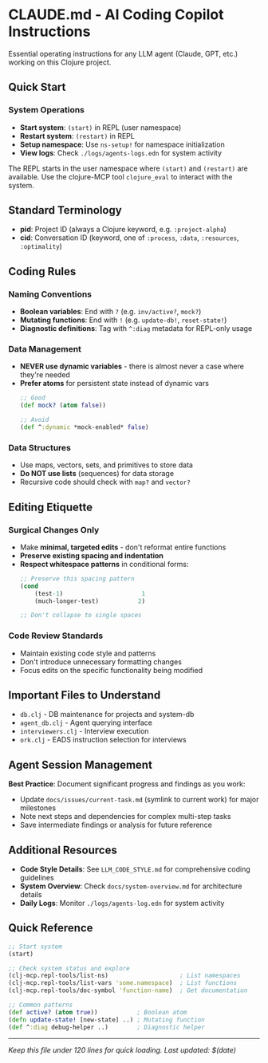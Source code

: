 # CLAUDE.md - AI Coding Copilot Instructions

Essential operating instructions for any LLM agent (Claude, GPT, etc.) working on this Clojure project.

## Quick Start

### System Operations
- **Start system**: `(start)` in REPL (user namespace)
- **Restart system**: `(restart)` in REPL
- **Setup namespace**: Use `ns-setup!` for namespace initialization
- **View logs**: Check `./logs/agents-logs.edn` for system activity

The REPL starts in the user namespace where `(start)` and `(restart)` are available.
Use the clojure-MCP tool `clojure_eval` to interact with the system.

## Standard Terminology

- **pid**: Project ID (always a Clojure keyword, e.g. `:project-alpha`)
- **cid**: Conversation ID (keyword, one of `:process`, `:data`, `:resources`, `:optimality`)

## Coding Rules

### Naming Conventions
- **Boolean variables**: End with `?` (e.g. `inv/active?`, `mock?`)
- **Mutating functions**: End with `!` (e.g. `update-db!`, `reset-state!`)
- **Diagnostic definitions**: Tag with `^:diag` metadata for REPL-only usage

### Data Management
- **NEVER use dynamic variables** - there is almost never a case where they're needed
- **Prefer atoms** for persistent state instead of dynamic vars
  ```clojure
  ;; Good
  (def mock? (atom false))

  ;; Avoid
  (def ^:dynamic *mock-enabled* false)
  ```

### Data Structures
- Use maps, vectors, sets, and primitives to store data
- **Do NOT use lists** (sequences) for data storage
- Recursive code should check with `map?` and `vector?`

## Editing Etiquette

### Surgical Changes Only
- Make **minimal, targeted edits** - don't reformat entire functions
- **Preserve existing spacing and indentation**
- **Respect whitespace patterns** in conditional forms:
  ```clojure
  ;; Preserve this spacing pattern
  (cond
      (test-1)                      1
      (much-longer-test)           2)

  ;; Don't collapse to single spaces
  ```

### Code Review Standards
- Maintain existing code style and patterns
- Don't introduce unnecessary formatting changes
- Focus edits on the specific functionality being modified

## Important Files to Understand

- `db.clj` - DB maintenance for projects and system-db
- `agent_db.clj` - Agent querying interface
- `interviewers.clj` - Interview execution
- `ork.clj` - EADS instruction selection for interviews

## Agent Session Management

**Best Practice**: Document significant progress and findings as you work:
- Update `docs/issues/current-task.md` (symlink to current work) for major milestones
- Note next steps and dependencies for complex multi-step tasks
- Save intermediate findings or analysis for future reference

## Additional Resources

- **Code Style Details**: See `LLM_CODE_STYLE.md` for comprehensive coding guidelines
- **System Overview**: Check `docs/system-overview.md` for architecture details
- **Daily Logs**: Monitor `./logs/agents-log.edn` for system activity

## Quick Reference

```clojure
;; Start system
(start)

;; Check system status and explore
(clj-mcp.repl-tools/list-ns)                    ; List namespaces
(clj-mcp.repl-tools/list-vars 'some.namespace)  ; List functions
(clj-mcp.repl-tools/doc-symbol 'function-name)  ; Get documentation

;; Common patterns
(def active? (atom true))           ; Boolean atom
(defn update-state! [new-state] ..) ; Mutating function
(def ^:diag debug-helper ..)        ; Diagnostic helper
```

---
*Keep this file under 120 lines for quick loading. Last updated: $(date)*
